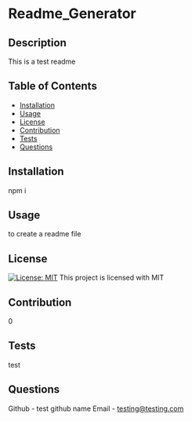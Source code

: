 # Readme_Generator

## Description
This is a test readme

  ## Table of Contents
  - [Installation](#installation)
  - [Usage](#usage)
  - [License](#license)
  - [Contribution](#contribution)
  - [Tests](#tests)
  - [Questions](#questions)
  
## Installation
npm i

## Usage
to create a readme file

## License
[![License: MIT](https://img.shields.io/badge/License-MIT-yellow.svg)](https://opensource.org/licenses/MIT)
This project is licensed with MIT


## Contribution
0

## Tests
test

## Questions
Github - test github name
Email - testing@testing.com
